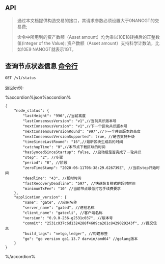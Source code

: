 ## API

> 通过本文档提供构造交易的接口，其请求参数必须设置大于0NANOGT的交易费;
> 
> 命令中所用到的资产数额（Asset amount）均为乘以10E18转换后的正整数值(Integer of the Value);
> 资产数额（Asset amount）支持科学计数法，比如10E9 NANOGT就表示1GT。


## 查询节点状态信息 [命令行](../cli/README.md#状态-api)

```
GET /v1/status  
```

返回示例:

%accordion%json%accordion%

```
{
    "node_status": {
        "lastHeight": "996",//当前高度
        "lastConsensusVersion": "v1",//当前共识版本号
        "nextConsensusVersion": "v1",//下一个区块共识版本号
        "nextConsensusVersionRound": "997",//下一个共识版本的高度
        "nextConsensusVersionSupported": true, //是否支持升级
        "timeSinceLastRound": "16",//最新区块生成后的时间
        "catchupTime": "0",//本节点下载区块的时间
        "hasSyncedSinceStartup": false, //启动后是否完成了一轮共识
        "step": "2", //步骤
        "period": "0", //阶段
        "zeroTimeStamp": "2020-06-11T06:38:29.626739Z", //当前step开始时间
        "deadline": "43", //超时时间
        "fastRecoveryDeadline": "597", //快速恢复模式的超时时间
        "minimumTxFee": "10" //当前节点最低打包手续费要求
    },
    "application_version": {
        "name": "gate", //应用名称
        "server_name": "gated", //进程名称
        "client_name": "gatecli", //客户端名称
        "version": "0.9.0-236-g2531c037", //版本号
        "commit": "2531c037c6d1324288f4609ca201c8429029243f", //提交信息
        "build_tags": "netgo,ledger", //构建标签
        "go": "go version go1.13.7 darwin/amd64" //golang版本
    }
}
```
%/accordion%




